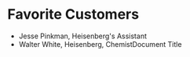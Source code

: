 # Favorite Customers
* Jesse Pinkman, Heisenberg's Assistant
* Walter White, Heisenberg, ChemistDocument Title

